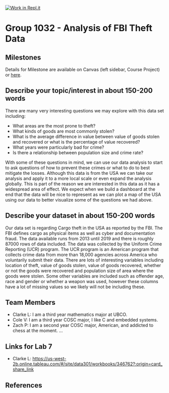 [![Work in Repl.it](https://classroom.github.com/assets/work-in-replit-14baed9a392b3a25080506f3b7b6d57f295ec2978f6f33ec97e36a161684cbe9.svg)](https://classroom.github.com/online_ide?assignment_repo_id=390392&assignment_repo_type=GroupAssignmentRepo)
# Group 1032 - Analysis of FBI Theft Data


## Milestones

Details for Milestone are available on Canvas (left sidebar, Course Project) or [here](https://firas.moosvi.com/courses/data301/project/milestone01.html).

## Describe your topic/interest in about 150-200 words

There are many very interesting questions we may explore with this data set including:

- What areas are the most prone to theft?
- What kinds of goods are most commonly stolen?
- What is the average difference in value between value of goods stolen and recovered or what is the percentage of value recovered?
- What years were particularly bad for crime?
- Is there a relationship between population size and crime rate?

With some of these questions in mind, we can use our data analysis to start to ask questions of how to prevent these crimes or what to do to best mitigate the losses. Although this data is from the USA we can take our analysis and apply it to a more local scale or even expand the analysis globally. This is part of the reason we are interested in this data as it has a widespread area of effect. We expect when we build a dashboard at the end that the data will be nice to represent as we can plot a map of the USA using our data to better visualize some of the questions we had above.

## Describe your dataset in about 150-200 words

Our data set is regarding Cargo theft in the USA as reported by the FBI. The FBI defines cargo as physical items as well as cyber and documentation fraud.  The data available runs from 2013 until 2019 and there is roughly 87000 rows of data included. The data was collected by the Uniform Crime Reporting (UCR) program. The UCR program is an American program that collects crime data from more than 18,000 agencies across America who voluntarily submit their data. There are lots of interesting variables including location of theft, value of goods stolen, value of goods recovered, whether or not the goods were recovered and population size of area where the goods were stolen. Some other variables are included such as offender age, race and gender or whether a weapon was used, however these columns have a lot of missing values so we likely will not be including these.

## Team Members

- Clarke L: I am a third year mathematics major at UBCO.
- Cole V: I am a third year COSC major, I like C and embedded systems.
- Zach P: I am a second year COSC major, American, and addicted to chess at the moment.
...
## Links for Lab 7

- Clarke L: https://us-west-2b.online.tableau.com/#/site/data301/workbooks/346762?:origin=card_share_link

## References


